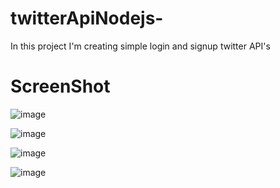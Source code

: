 # twitterApiNodejs-
In this project I'm creating simple login and signup twitter API's
# ScreenShot

![image](https://user-images.githubusercontent.com/58905767/135287056-be4d6dfe-e25f-4d47-9925-018a357743a2.png)

![image](https://user-images.githubusercontent.com/58905767/135287411-a66a07ba-7421-4386-97d6-8dbfeb94ddfe.png)

![image](https://user-images.githubusercontent.com/58905767/135287569-ce5cdf41-556b-4626-ad75-21db47f324b9.png)

![image](https://user-images.githubusercontent.com/58905767/135287719-5593b764-b6d1-40da-9967-4c1ea7c624d4.png)

